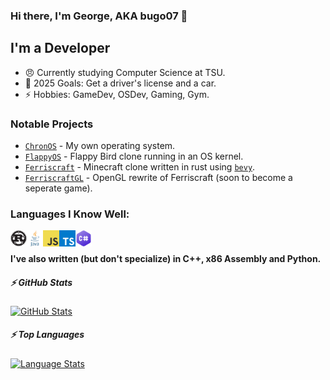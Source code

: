 ### Hi there, I'm George, AKA bugo07 👋

## I'm a Developer

- 😠 Currently studying Computer Science at TSU.
- 🥅 2025 Goals: Get a driver's license and a car.
- ⚡ Hobbies: GameDev, OSDev, Gaming, Gym.

### Notable Projects
- [`ChronOS`](https://github.com/BUGO07/chronos) - My own operating system.
- [`FlappyOS`](https://github.com/BUGO07/flappyos) - Flappy Bird clone running in an OS kernel.
- [`Ferriscraft`](https://github.com/BUGO07/ferriscraft) - Minecraft clone written in rust using [`bevy`](https://bevy.org/).
- [`FerriscraftGL`](https://github.com/BUGO07/ferriscraft-gl-experiments) - OpenGL rewrite of Ferriscraft (soon to become a seperate game).

### Languages I Know Well:

[<img align="left" alt="Rust" width="26px" src="https://raw.githubusercontent.com/github/explore/80688e429a7d4ef2fca1e82350fe8e3517d3494d/topics/rust/rust.png" />][rust]
[<img align="left" alt="Java" width="26px" src="https://raw.githubusercontent.com/github/explore/refs/heads/main/topics/java/java.png" />][java]
[<img align="left" alt="JavaScript" width="26px" src="https://raw.githubusercontent.com/github/explore/80688e429a7d4ef2fca1e82350fe8e3517d3494d/topics/javascript/javascript.png" />][javascript]
[<img align="left" alt="TypeScript" width="26px" src="https://raw.githubusercontent.com/github/explore/80688e429a7d4ef2fca1e82350fe8e3517d3494d/topics/typescript/typescript.png" />][typescript]
[<img align="left" alt="C#" width="26px" src="https://raw.githubusercontent.com/github/explore/80688e429a7d4ef2fca1e82350fe8e3517d3494d/topics/csharp/csharp.png" />][cs]

<br />

#### I've also written (but don't specialize) in C++, x86 Assembly and Python.

##### ⚡ GitHub Stats

[![GitHub Stats](https://github-readme-stats.vercel.app/api?username=BUGO07&show_icons=true&theme=radical)]()
<br />

##### ⚡ Top Languages

[![Language Stats](https://github-readme-stats.vercel.app/api/top-langs/?username=BUGO07&langs_count=10&layout=compact&theme=radical)]()
<br />

[twitter]: https://twitter.com/bugoLMAO
[youtube]: https://www.youtube.com/@bugo07
[javascript]: https://en.wikipedia.org/wiki/JavaScript
[java]: https://en.wikipedia.org/wiki/Java
[typescript]: https://en.wikipedia.org/wiki/TypeScript
[cs]: https://en.wikipedia.org/wiki/C_Sharp_(programming_language)
[rust]: https://www.rust-lang.org/
[github]: https://github.com/BUGO07
